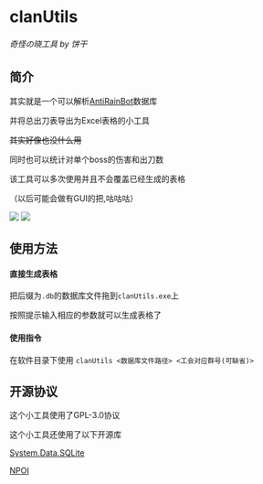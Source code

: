 # clanUtils
###### 奇怪の晓工具 by 饼干

## 简介
其实就是一个可以解析[AntiRainBot](https://github.com/Yukari316/AntiRainBot)数据库

并将总出刀表导出为Excel表格的小工具

~~其实好像也没什么用~~

同时也可以统计对单个boss的伤害和出刀数

该工具可以多次使用并且不会覆盖已经生成的表格

（以后可能会做有GUI的把,咕咕咕）


 ![](https://img.shields.io/github/release/Yukari316/clanUtils.svg?style=for-the-badge) ![](https://img.shields.io/github/license/Yukari316/clanUtils.svg?style=for-the-badge)

## 使用方法
#### 直接生成表格

把后缀为`.db`的数据库文件拖到`clanUtils.exe`上

按照提示输入相应的参数就可以生成表格了

#### 使用指令

在软件目录下使用 `clanUtils <数据库文件路径> <工会对应群号(可缺省)>`

## 开源协议
这个小工具使用了GPL-3.0协议

这个小工具还使用了以下开源库

[System.Data.SQLite](https://system.data.sqlite.org)

[NPOI](https://github.com/tonyqus/npoi)
